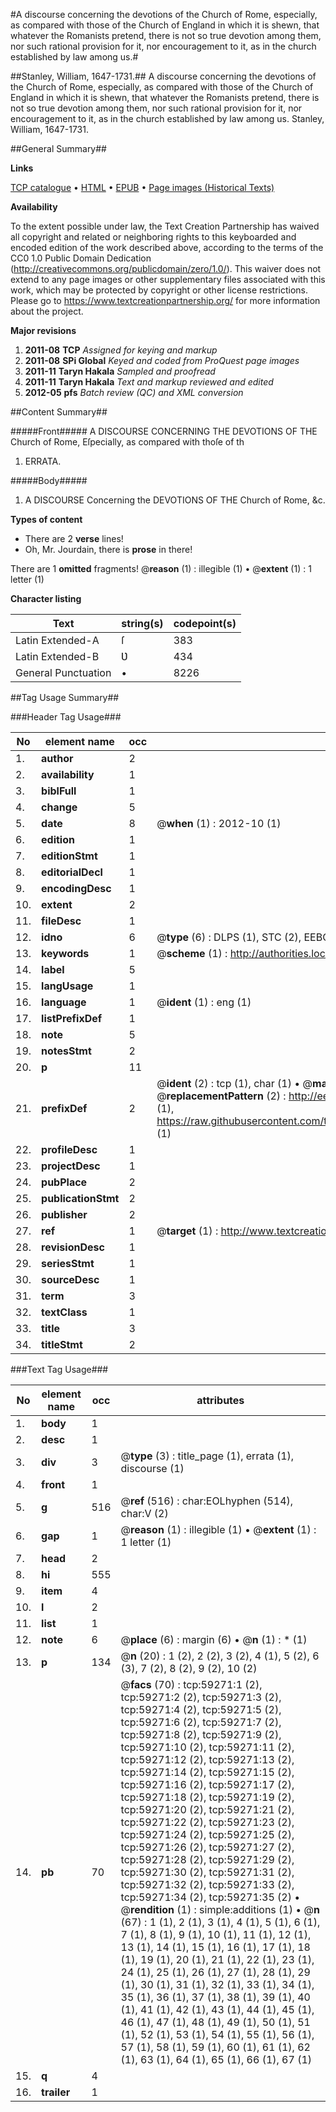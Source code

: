 #A discourse concerning the devotions of the Church of Rome, especially, as compared with those of the Church of England in which it is shewn, that whatever the Romanists pretend, there is not so true devotion among them, nor such rational provision for it, nor encouragement to it, as in the church established by law among us.#

##Stanley, William, 1647-1731.##
A discourse concerning the devotions of the Church of Rome, especially, as compared with those of the Church of England in which it is shewn, that whatever the Romanists pretend, there is not so true devotion among them, nor such rational provision for it, nor encouragement to it, as in the church established by law among us.
Stanley, William, 1647-1731.

##General Summary##

**Links**

[TCP catalogue](http://www.ota.ox.ac.uk/tcp/)  • 
[HTML](http://tei.it.ox.ac.uk/tcp/Texts-HTML/free/A61/A61294.html)  • 
[EPUB](http://tei.it.ox.ac.uk/tcp/Texts-EPUB/free/A61/A61294.epub) • 
[Page images (Historical Texts)](https://historicaltexts.jisc.ac.uk/eebo-12306462e)

**Availability**

To the extent possible under law, the Text Creation Partnership has waived all copyright and related or neighboring rights to this keyboarded and encoded edition of the work described above, according to the terms of the CC0 1.0 Public Domain Dedication (http://creativecommons.org/publicdomain/zero/1.0/). This waiver does not extend to any page images or other supplementary files associated with this work, which may be protected by copyright or other license restrictions. Please go to https://www.textcreationpartnership.org/ for more information about the project.

**Major revisions**

1. __2011-08__ __TCP__ *Assigned for keying and markup*
1. __2011-08__ __SPi Global__ *Keyed and coded from ProQuest page images*
1. __2011-11__ __Taryn Hakala__ *Sampled and proofread*
1. __2011-11__ __Taryn Hakala__ *Text and markup reviewed and edited*
1. __2012-05__ __pfs__ *Batch review (QC) and XML conversion*

##Content Summary##

#####Front#####
A DISCOURSE CONCERNING THE DEVOTIONS OF THE Church of Rome, Eſpecially, as compared with thoſe of th
1. ERRATA.

#####Body#####

1. A DISCOURSE Concerning the DEVOTIONS OF THE Church of Rome, &c.

**Types of content**

  * There are 2 **verse** lines!
  * Oh, Mr. Jourdain, there is **prose** in there!

There are 1 **omitted** fragments! 
 @__reason__ (1) : illegible (1)  •  @__extent__ (1) : 1 letter (1)

**Character listing**


|Text|string(s)|codepoint(s)|
|---|---|---|
|Latin Extended-A|ſ|383|
|Latin Extended-B|Ʋ|434|
|General Punctuation|•|8226|

##Tag Usage Summary##

###Header Tag Usage###

|No|element name|occ|attributes|
|---|---|---|---|
|1.|__author__|2||
|2.|__availability__|1||
|3.|__biblFull__|1||
|4.|__change__|5||
|5.|__date__|8| @__when__ (1) : 2012-10 (1)|
|6.|__edition__|1||
|7.|__editionStmt__|1||
|8.|__editorialDecl__|1||
|9.|__encodingDesc__|1||
|10.|__extent__|2||
|11.|__fileDesc__|1||
|12.|__idno__|6| @__type__ (6) : DLPS (1), STC (2), EEBO-CITATION (1), OCLC (1), VID (1)|
|13.|__keywords__|1| @__scheme__ (1) : http://authorities.loc.gov/ (1)|
|14.|__label__|5||
|15.|__langUsage__|1||
|16.|__language__|1| @__ident__ (1) : eng (1)|
|17.|__listPrefixDef__|1||
|18.|__note__|5||
|19.|__notesStmt__|2||
|20.|__p__|11||
|21.|__prefixDef__|2| @__ident__ (2) : tcp (1), char (1)  •  @__matchPattern__ (2) : ([0-9\-]+):([0-9IVX]+) (1), (.+) (1)  •  @__replacementPattern__ (2) : http://eebo.chadwyck.com/downloadtiff?vid=$1&page=$2 (1), https://raw.githubusercontent.com/textcreationpartnership/Texts/master/tcpchars.xml#$1 (1)|
|22.|__profileDesc__|1||
|23.|__projectDesc__|1||
|24.|__pubPlace__|2||
|25.|__publicationStmt__|2||
|26.|__publisher__|2||
|27.|__ref__|1| @__target__ (1) : http://www.textcreationpartnership.org/docs/. (1)|
|28.|__revisionDesc__|1||
|29.|__seriesStmt__|1||
|30.|__sourceDesc__|1||
|31.|__term__|3||
|32.|__textClass__|1||
|33.|__title__|3||
|34.|__titleStmt__|2||


###Text Tag Usage###

|No|element name|occ|attributes|
|---|---|---|---|
|1.|__body__|1||
|2.|__desc__|1||
|3.|__div__|3| @__type__ (3) : title_page (1), errata (1), discourse (1)|
|4.|__front__|1||
|5.|__g__|516| @__ref__ (516) : char:EOLhyphen (514), char:V (2)|
|6.|__gap__|1| @__reason__ (1) : illegible (1)  •  @__extent__ (1) : 1 letter (1)|
|7.|__head__|2||
|8.|__hi__|555||
|9.|__item__|4||
|10.|__l__|2||
|11.|__list__|1||
|12.|__note__|6| @__place__ (6) : margin (6)  •  @__n__ (1) : * (1)|
|13.|__p__|134| @__n__ (20) : 1 (2), 2 (2), 3 (2), 4 (1), 5 (2), 6 (3), 7 (2), 8 (2), 9 (2), 10 (2)|
|14.|__pb__|70| @__facs__ (70) : tcp:59271:1 (2), tcp:59271:2 (2), tcp:59271:3 (2), tcp:59271:4 (2), tcp:59271:5 (2), tcp:59271:6 (2), tcp:59271:7 (2), tcp:59271:8 (2), tcp:59271:9 (2), tcp:59271:10 (2), tcp:59271:11 (2), tcp:59271:12 (2), tcp:59271:13 (2), tcp:59271:14 (2), tcp:59271:15 (2), tcp:59271:16 (2), tcp:59271:17 (2), tcp:59271:18 (2), tcp:59271:19 (2), tcp:59271:20 (2), tcp:59271:21 (2), tcp:59271:22 (2), tcp:59271:23 (2), tcp:59271:24 (2), tcp:59271:25 (2), tcp:59271:26 (2), tcp:59271:27 (2), tcp:59271:28 (2), tcp:59271:29 (2), tcp:59271:30 (2), tcp:59271:31 (2), tcp:59271:32 (2), tcp:59271:33 (2), tcp:59271:34 (2), tcp:59271:35 (2)  •  @__rendition__ (1) : simple:additions (1)  •  @__n__ (67) : 1 (1), 2 (1), 3 (1), 4 (1), 5 (1), 6 (1), 7 (1), 8 (1), 9 (1), 10 (1), 11 (1), 12 (1), 13 (1), 14 (1), 15 (1), 16 (1), 17 (1), 18 (1), 19 (1), 20 (1), 21 (1), 22 (1), 23 (1), 24 (1), 25 (1), 26 (1), 27 (1), 28 (1), 29 (1), 30 (1), 31 (1), 32 (1), 33 (1), 34 (1), 35 (1), 36 (1), 37 (1), 38 (1), 39 (1), 40 (1), 41 (1), 42 (1), 43 (1), 44 (1), 45 (1), 46 (1), 47 (1), 48 (1), 49 (1), 50 (1), 51 (1), 52 (1), 53 (1), 54 (1), 55 (1), 56 (1), 57 (1), 58 (1), 59 (1), 60 (1), 61 (1), 62 (1), 63 (1), 64 (1), 65 (1), 66 (1), 67 (1)|
|15.|__q__|4||
|16.|__trailer__|1||
